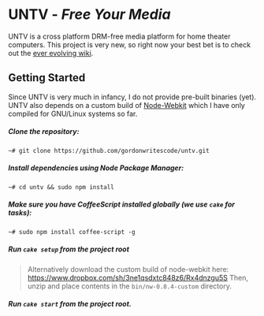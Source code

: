 UNTV - *Free Your Media*
=====================

UNTV is a cross platform DRM-free media platform for home theater computers. 
This project is very new, so right now your best bet is to check out the [ever 
evolving wiki](https://github.com/gordonwritescode/untv/wiki).

## Getting Started

Since UNTV is very much in infancy, I do not provide pre-built binaries (yet). 
UNTV also depends on a custom build of [Node-Webkit](https://github.com/rogerwang/node-webkit) 
which I have only compiled for GNU/Linux systems so far.

##### Clone the repository:

```
~# git clone https://github.com/gordonwritescode/untv.git
```

##### Install dependencies using Node Package Manager:

```
~# cd untv && sudo npm install
```

#####  Make sure you have CoffeeScript installed globally (we use `cake` for tasks):

```
~# sudo npm install coffee-script -g
```

##### Run `cake setup` from the project root

> Alternatively download the custom build of node-webkit here: 
> https://www.dropbox.com/sh/3ne1qsdxtc848z6/Rx4dnzgu5S 
> Then, unzip and place contents in the `bin/nw-0.8.4-custom` directory.

#####  Run `cake start` from the project root.
